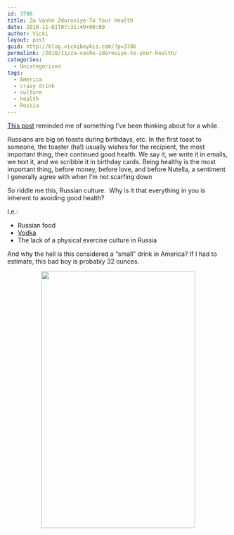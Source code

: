 ```yaml
---
id: 3786
title: Za Vashe Zdoroviye-To Your Health
date: 2010-11-01T07:31:49+00:00
author: Vicki
layout: post
guid: http://blog.vickiboykis.com/?p=3786
permalink: /2010/11/za-vashe-zdoroviye-to-your-health/
categories:
  - Uncategorized
tags:
  - America
  - crazy drink
  - culture
  - health
  - Russia
---
```

[This post](http://www.getrichslowly.org/blog/2010/10/25/your-health-is-your-most-important-asset/) reminded me of something I&#8217;ve been thinking about for a while.

Russians are big on toasts during birthdays, etc. In the first toast to someone, the toaster (ha!) usually wishes for the recipient, the most important thing, their continued good health. We say it, we write it in emails, we text it, and we scribble it in birthday cards. Being healthy is the most important thing, before money, before love, and before Nutella, a sentiment I generally agree with when I&#8217;m not scarfing down

So riddle me this, Russian culture.  Why is it that everything in you is inherent to avoiding good health?

I.e.:

  * Russian food
  * [Vodka](http://blog.vickiboykis.com/2009/10/19/russia-tries-to-cut-down-on-alcohol/)
  * The lack of a physical exercise culture in Russia

And why the hell is this considered a &#8220;small&#8221; drink in America? If I had to estimate, this bad boy is probably 32 ounces.

<p style="text-align: center;">
  <a href="http://blog.vickiboykis.com/wp-content/uploads/2010/10/wpid-IMAG0463.jpg"><img class="aligncenter size-full wp-image-3815" title="wpid-IMAG0463.jpg" src="http://blog.vickiboykis.com/wp-content/uploads/2010/10/wpid-IMAG0463.jpg" alt="" width="350" height="583" /></a>
</p>